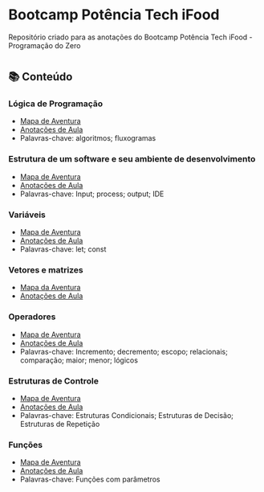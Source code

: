 # Bootcamp Potência Tech iFood
Repositório criado para as anotações do Bootcamp Potência Tech iFood - Programação do Zero
#
## 📚 Conteúdo

### Lógica de Programação
- [Mapa de Aventura](https://helpful-jump-17b.notion.site/Algoritmos-fd3cb94523b142d08b983d456e94668c)
- [Anotações de Aula](https://github.com/raquelbarbieri/Bootcamp-Potencia-Tech-iFood/blob/main/Logica-de-Programacao.md)
- Palavras-chave: algoritmos; fluxogramas

### Estrutura de um software e seu ambiente de desenvolvimento
- [Mapa de Aventura]([https://helpful-jump-17b.notion.site/Mapa-de-aventura-91f3e9bd923842149d4dba754dc65c07](https://helpful-jump-17b.notion.site/Mapa-de-aventura-91f3e9bd923842149d4dba754dc65c07?p=37c961da5fea45b69538f4a365feb88a&pm=c))
- [Anotações de Aula]()
- Palavras-chave: Input; process; output; IDE

### Variáveis
- [Mapa de Aventura](https://helpful-jump-17b.notion.site/Mapa-de-aventura-91f3e9bd923842149d4dba754dc65c07?p=4fdc1ae1745a4b2b819d12cb4f51aaa1&pm=c)
- [Anotações de Aula]()
- Palavras-chave: let; const

### Vetores e matrizes
- [Mapa da Aventura](https://helpful-jump-17b.notion.site/Mapa-de-aventura-91f3e9bd923842149d4dba754dc65c07?p=1f6b429fcc5e4bf9b274d8d75e909faa&pm=c)
- [Anotações de Aula]()

### Operadores
- [Mapa de Aventura](https://helpful-jump-17b.notion.site/Mapa-de-aventura-91f3e9bd923842149d4dba754dc65c07?p=bd2a3b0673664c6d977a0686ba0d86cd&pm=c)
- [Anotações de Aula]()
- Palavras-chave: Incremento; decremento; escopo; relacionais; comparação; maior; menor; lógicos

### Estruturas de Controle
- [Mapa de Aventura](https://helpful-jump-17b.notion.site/Mapa-de-aventura-91f3e9bd923842149d4dba754dc65c07?p=c5bc44e4b81448a1bb443713e498f016&pm=c)
- [Anotações de Aula]()
- Palavras-chave: Estruturas Condicionais; Estruturas de Decisão; Estruturas de Repetição

### Funções
- [Mapa de Aventura](https://helpful-jump-17b.notion.site/Mapa-de-aventura-91f3e9bd923842149d4dba754dc65c07?p=6d66bf3dd4074a8eae993687f8df020e&pm=c)
- [Anotações de Aula]()
- Palavras-chave: Funções com parâmetros
